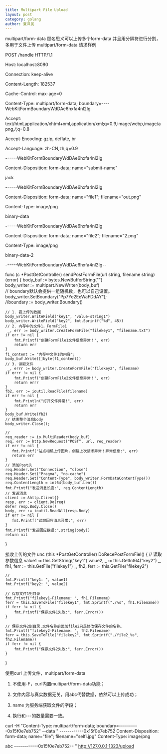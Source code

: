 ```yaml
---
title: Multipart File Upload
layout: post
category: golang
author: 夏泽民
---
```

multipart/form-data 顾名思义可以上传多个form-data 并且用分隔符进行分割，多用于文件上传
multipart/form-data 请求样例

POST /handle HTTP/1.1 

Host: localhost:8080 

Connection: keep-alive 

Content-Length: 182537 

Cache-Control: max-age=0 

Content-Type: multipart/form-data; boundary=----WebKitFormBoundaryWdDAe6hxfa4nl2Ig

Accept: text/html,application/xhtml+xml,application/xml;q=0.9,image/webp,image/apng,*/*;q=0.8 

Accept-Encoding: gzip, deflate, br 

Accept-Language: zh-CN,zh;q=0.9



------WebKitFormBoundaryWdDAe6hxfa4nl2Ig

Content-Disposition: form-data; name="submit-name"

jack

------WebKitFormBoundaryWdDAe6hxfa4nl2Ig

Content-Disposition: form-data; name="file1"; filename="out.png"

Content-Type: image/png

binary-data

------WebKitFormBoundaryWdDAe6hxfa4nl2Ig

Content-Disposition: form-data; name="file2"; filename="2.png"

Content-Type: image/png

binary-data-2

------WebKitFormBoundaryWdDAe6hxfa4nl2Ig--


func (c *PostGetController) sendPostFormFile(url string, filename string)(error) {
    body_buf := bytes.NewBufferString("")               
    body_writer := multipart.NewWriter(body_buf)        
    // boundary默认会提供一组随机数，也可以自己设置。
    body_writer.SetBoundary("Pp7Ye2EeWaFDdAY");   
    //boundary :=  body_writer.Boundary()

    // 1. 要上传的数据
    body_writer.WriteField("key1", "value-string1")
    body_writer.WriteField("key2", fmt.Sprintf("%d", 45))
    // 2. 内存中的文件1，FormFile1
     _, err := body_writer.CreateFormFile("filekey1", "filename.txt")
    if err != nil {
        fmt.Printf("创建FormFile1文件信息异常！", err)
        return err
    }
    f1_content := "内存中文件1的内容";
    body_buf.Write([]byte(f1_content))
    // 3. 读取文件
     _, errr := body_writer.CreateFormFile("filekey2", filename)
    if errr != nil {
        fmt.Printf("创建FormFile2文件信息异常！", err)
        return errr
    }
    fb2, err := ioutil.ReadFile(filename)
    if err != nil {
        fmt.Println("打开文件异常!", err)
        return err
    }
    body_buf.Write(fb2)
    // 结束整个消息body
    body_writer.Close();

    // 
    req_reader := io.MultiReader(body_buf)
    req, err := http.NewRequest("POST", url, req_reader)
    if err != nil {
       fmt.Printf("站点相机上传图片，创建上次请求异常！异常信息:", err)
       return err
    }
    // 添加Post头
    req.Header.Set("Connection", "close")
    req.Header.Set("Pragma", "no-cache")
    req.Header.Set("Content-Type", body_writer.FormDataContentType())
    req.ContentLength = int64(body_buf.Len())
    fmt.Printf("发送消息长度:", req.ContentLength)
    // 发送消息
    client := &http.Client{}
    resp, err := client.Do(req)
    defer resp.Body.Close()
    body, err := ioutil.ReadAll(resp.Body)
    if err != nil {
       fmt.Printf("读取回应消息异常:", err)
    }
    fmt.Printf("发送回应数据:",string(body))
    return nil
}

接收上传的文件
unc (this *PostGetController) DoRecePostFormFiel() {
    // 读取参数信息
    value1 := this.GetString("key1")
    value2, _ := this.GetInt64("key2")
    _, fh1, ferr := this.GetFile("filekey1")
    _, fh2, ferr := this.GetFile("filekey2")

    // 
    fmt.Printf("key1: ", value1)
    fmt.Printf("key2: ", value2)

    // 保存文件1到目录
    fmt.Printf("filekey1-Filename: ", fh1.Filename)
    ferr = this.SaveToFile("filekey1", fmt.Sprintf("./%s", fh1.Filename))
    if ferr != nil {
        fmt.Printf("保存文件1失败:", ferr.Error())
    }

    // 保存文件2到目录,文件名称前面加file2只是修改保存文件的名称。
    fmt.Printf("filekey2-Filename: ", fh2.Filename)
    ferr = this.SaveToFile("filekey2", fmt.Sprintf("./file2_%s", fh2.Filename))
    if ferr != nil {
        fmt.Printf("保存文件2失败:", ferr.Error())
    }
 }

<!-- more -->
使用curl 上传文件，multipart/form-data

1. 不使用-F，curl内置multipart/form-data功能；

2. 文件内容与真实数据无关，用abc代替数据，依然可以上传成功；

3. name 为服务端获取文件的字段；

4. 换行和---的数量需要一致。

curl -H "Content-Type: multipart/form-data; boundary=----------0x15f0e7eb752" --data "
------------0x15f0e7eb752
Content-Disposition: form-data; name="file"; filename="selfi.jpg"
Content-Type: image/png
 
abc
------------0x15f0e7eb752--
" http://127.0.0.1:1323/upload
